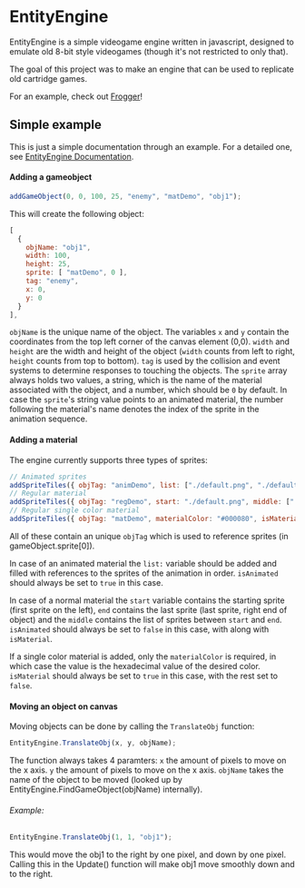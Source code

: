 # EntityEngine
EntityEngine is a simple videogame engine written in javascript, designed to emulate old 8-bit style videogames (though it's not restricted to only that).

The goal of this project was to make an engine that can be used to replicate old cartridge games.

For an example, check out [Frogger](https://www.google.com "Frogger made in EntityEngine")!

## Simple example

This is just a simple documentation through an example. For a detailed one, see [EntityEngine Documentation](https://asd).

#### Adding a gameobject
```javascript
addGameObject(0, 0, 100, 25, "enemy", "matDemo", "obj1");
```
This will create the following object:
```javascript
[
  {
    objName: "obj1",
    width: 100,
    height: 25,
    sprite: [ "matDemo", 0 ],
    tag: "enemy",
    x: 0,
    y: 0
  }
],
```

`objName` is the unique name of the object.
The variables `x` and `y` contain the coordinates from the top left corner of the canvas element (0,0).
`width` and `height` are the width and height of the object (`width` counts from left to right, `height` counts from top to bottom).
`tag` is used by the collision and event systems to determine responses to touching the objects.
The `sprite` array always holds two values, a string, which is the name of the material associated with the object, and a number, which should be `0` by default.
In case the `sprite`'s string value points to an animated material, the number following the material's name denotes the index of the sprite in the animation sequence.

#### Adding a material

The engine currently supports three types of sprites:

```javascript
// Animated sprites
addSpriteTiles({ objTag: "animDemo", list: ["./default.png", "./default.png", "./default.png", "./default.png"], isMaterial: false, isAnimated: true});
// Regular material
addSpriteTiles({ objTag: "regDemo", start: "./default.png", middle: ["./default.png"], end: "./default.png", isMaterial: false, isAnimated: false});
// Regular single color material
addSpriteTiles({ objTag: "matDemo", materialColor: "#000080", isMaterial: true, isAnimated: false});
```

All of these contain an unique `objTag` which is used to reference sprites (in gameObject.sprite[0]).

In case of an animated material the `list:` variable should be added and filled with references to the sprites of the animation in order.
`isAnimated` should always be set to `true` in this case.

In case of a normal material the `start` variable contains the starting sprite (first sprite on the left), `end` contains the last sprite (last sprite, right end of object) and the `middle` contains the list of sprites between `start` and `end`.
`isAnimated` should always be set to `false` in this case, with along with `isMaterial`.

If a single color material is added, only the `materialColor` is required, in which case the value is the hexadecimal value of the desired color.
`isMaterial` should always be set to `true` in this case, with the rest set to `false`.

#### Moving an object on canvas

Moving objects can be done by calling the `TranslateObj` function:

```javascript
EntityEngine.TranslateObj(x, y, objName);
```

The function always takes 4 paramters:
`x` the amount of pixels to move on the x axis.
`y` the amount of pixels to move on the x axis.
`objName` takes the name of the object to be moved (looked up by EntityEngine.FindGameObject(objName) internally).

###### Example:
```javascript
EntityEngine.TranslateObj(1, 1, "obj1");
```

This would move the obj1 to the right by one pixel, and down by one pixel.
Calling this in the Update() function will make obj1 move smoothly down and to the right.
